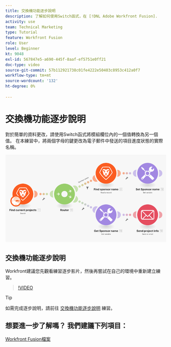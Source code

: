```yaml
---
title: 交換機功能逐步說明
description: 了解如何使用Switch函式，在 [!DNL Adobe Workfront Fusion].
activity: use
team: Technical Marketing
type: Tutorial
feature: Workfront Fusion
role: User
level: Beginner
kt: 9048
exl-id: 567847e5-a690-445f-8aaf-ef5751e0ff21
doc-type: video
source-git-commit: 57b112921738c01fe4222e50403c8953c412a0f7
workflow-type: tm+mt
source-wordcount: '132'
ht-degree: 0%

---
```


# 交換機功能逐步說明

對於簡單的資料更改，請使用Switch函式將模組欄位內的一個值轉換為另一個值。 在本練習中，將兩個字母的鍵更改為電子郵件中發送的項目進度狀態的實際名稱。

![使用開關函式的影像](assets/beyond-basic-modules-3.png)

## 交換機功能逐步說明

Workfront建議您先觀看練習逐步影片，然後再嘗試在自己的環境中重新建立練習。

>[!VIDEO](https://video.tv.adobe.com/v/335289/?quality=12&learn=on)

>[!TIP]
>
>如需完成逐步說明，請前往 [交換機功能逐步說明](https://experienceleague.adobe.com/docs/workfront-learn/tutorials-workfront/fusion/exercises/switch-function.html?lang=en) 練習。


## 想要進一步了解嗎？ 我們建議下列項目：

[Workfront Fusion檔案](https://experienceleague.adobe.com/docs/workfront/using/adobe-workfront-fusion/workfront-fusion-2.html?lang=en)
